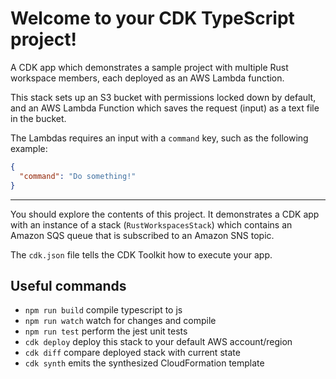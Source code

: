 # Welcome to your CDK TypeScript project!

A CDK app which demonstrates a sample project with multiple Rust workspace members, each deployed as an AWS Lambda function.

This stack sets up an S3 bucket with permissions locked down by default, and an AWS Lambda Function which saves the request (input) as a text file in the bucket.

The Lambdas requires an input with a `command` key, such as the following example:

```json
{
  "command": "Do something!"
}
```

---

You should explore the contents of this project. It demonstrates a CDK app with an instance of a stack (`RustWorkspacesStack`)
which contains an Amazon SQS queue that is subscribed to an Amazon SNS topic.

The `cdk.json` file tells the CDK Toolkit how to execute your app.

## Useful commands

- `npm run build` compile typescript to js
- `npm run watch` watch for changes and compile
- `npm run test` perform the jest unit tests
- `cdk deploy` deploy this stack to your default AWS account/region
- `cdk diff` compare deployed stack with current state
- `cdk synth` emits the synthesized CloudFormation template

